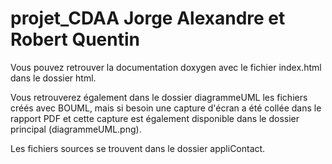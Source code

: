 # projet_CDAA Jorge Alexandre et Robert Quentin

Vous pouvez retrouver la documentation doxygen avec le fichier index.html dans le dossier html.

Vous retrouverez également dans le dossier diagrammeUML les fichiers créés avec BOUML, mais si besoin une capture d'écran a été collée dans le rapport PDF et cette capture est également disponible dans le dossier principal (diagrammeUML.png).

Les fichiers sources se trouvent dans le dossier appliContact.
